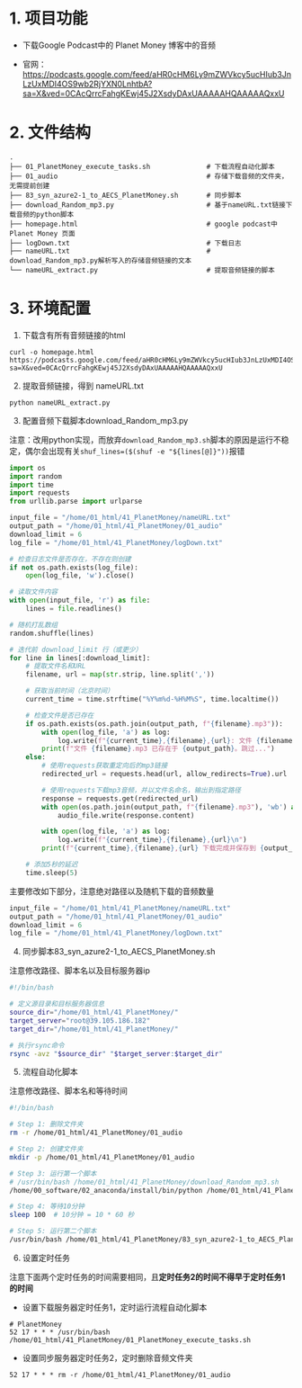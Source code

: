 # 1. 项目功能

- 下载Google Podcast中的 Planet Money 博客中的音频

- 官网：https://podcasts.google.com/feed/aHR0cHM6Ly9mZWVkcy5ucHIub3JnLzUxMDI4OS9wb2RjYXN0LnhtbA?sa=X&ved=0CAcQrrcFahgKEwj45J2XsdyDAxUAAAAAHQAAAAAQxxU

# 2. 文件结构

```
.
├── 01_PlanetMoney_execute_tasks.sh              # 下载流程自动化脚本
├── 01_audio                                     # 存储下载音频的文件夹，无需提前创建
├── 83_syn_azure2-1_to_AECS_PlanetMoney.sh       # 同步脚本
├── download_Random_mp3.py                       # 基于nameURL.txt链接下载音频的python脚本
├── homepage.html                                # google podcast中 Planet Money 页面
├── logDown.txt                                  # 下载日志
├── nameURL.txt                                  # download_Random_mp3.py解析写入的存储音频链接的文本
└── nameURL_extract.py                           # 提取音频链接的脚本
```

# 3. 环境配置

1. 下载含有所有音频链接的html

```
curl -o homepage.html https://podcasts.google.com/feed/aHR0cHM6Ly9mZWVkcy5ucHIub3JnLzUxMDI4OS9wb2RjYXN0LnhtbA?sa=X&ved=0CAcQrrcFahgKEwj45J2XsdyDAxUAAAAAHQAAAAAQxxU
```

2. 提取音频链接，得到 nameURL.txt 

```
python nameURL_extract.py 
```

3. 配置音频下载脚本download_Random_mp3.py

注意：改用python实现，而放弃`download_Random_mp3.sh`脚本的原因是运行不稳定，偶尔会出现有关`shuf_lines=($(shuf -e "${lines[@]}"))`报错

```python
import os
import random
import time
import requests
from urllib.parse import urlparse

input_file = "/home/01_html/41_PlanetMoney/nameURL.txt"
output_path = "/home/01_html/41_PlanetMoney/01_audio"
download_limit = 6
log_file = "/home/01_html/41_PlanetMoney/logDown.txt"

# 检查日志文件是否存在，不存在则创建
if not os.path.exists(log_file):
    open(log_file, 'w').close()

# 读取文件内容
with open(input_file, 'r') as file:
    lines = file.readlines()

# 随机打乱数组
random.shuffle(lines)

# 迭代前 download_limit 行（或更少）
for line in lines[:download_limit]:
    # 提取文件名和URL
    filename, url = map(str.strip, line.split(','))

    # 获取当前时间（北京时间）
    current_time = time.strftime("%Y%m%d-%H%M%S", time.localtime())

    # 检查文件是否已存在
    if os.path.exists(os.path.join(output_path, f"{filename}.mp3")):
        with open(log_file, 'a') as log:
            log.write(f"{current_time},{filename},{url}: 文件 {filename}.mp3 已存在于 {output_path}。跳过...\n")
        print(f"文件 {filename}.mp3 已存在于 {output_path}。跳过...")
    else:
        # 使用requests获取重定向后的mp3链接
        redirected_url = requests.head(url, allow_redirects=True).url

        # 使用requests下载mp3音频，并以文件名命名，输出到指定路径
        response = requests.get(redirected_url)
        with open(os.path.join(output_path, f"{filename}.mp3"), 'wb') as audio_file:
            audio_file.write(response.content)

        with open(log_file, 'a') as log:
            log.write(f"{current_time},{filename},{url}\n")
        print(f"{current_time},{filename},{url} 下载完成并保存到 {output_path}")

    # 添加5秒的延迟
    time.sleep(5)
```

主要修改如下部分，注意绝对路径以及随机下载的音频数量

```python
input_file = "/home/01_html/41_PlanetMoney/nameURL.txt"
output_path = "/home/01_html/41_PlanetMoney/01_audio"
download_limit = 6
log_file = "/home/01_html/41_PlanetMoney/logDown.txt"
```

4. 同步脚本83_syn_azure2-1_to_AECS_PlanetMoney.sh

注意修改路径、脚本名以及目标服务器ip

```bash
#!/bin/bash

# 定义源目录和目标服务器信息
source_dir="/home/01_html/41_PlanetMoney/"
target_server="root@39.105.186.182"
target_dir="/home/01_html/41_PlanetMoney/"

# 执行rsync命令
rsync -avz "$source_dir" "$target_server:$target_dir"
```

5. 流程自动化脚本

注意修改路径、脚本名和等待时间

```bash
#!/bin/bash

# Step 1: 删除文件夹
rm -r /home/01_html/41_PlanetMoney/01_audio

# Step 2: 创建文件夹
mkdir -p /home/01_html/41_PlanetMoney/01_audio

# Step 3: 运行第一个脚本
# /usr/bin/bash /home/01_html/41_PlanetMoney/download_Random_mp3.sh
/home/00_software/02_anaconda/install/bin/python /home/01_html/41_PlanetMoney/download_Random_mp3.py

# Step 4: 等待10分钟
sleep 100  # 10分钟 = 10 * 60 秒

# Step 5: 运行第二个脚本
/usr/bin/bash /home/01_html/41_PlanetMoney/83_syn_azure2-1_to_AECS_PlanetMoney.sh
```

6. 设置定时任务


注意下面两个定时任务的时间需要相同，且**定时任务2的时间不得早于定时任务1的时间**

- 设置下载服务器定时任务1，定时运行流程自动化脚本

```
# PlanetMoney
52 17 * * * /usr/bin/bash /home/01_html/41_PlanetMoney/01_PlanetMoney_execute_tasks.sh
```

- 设置同步服务器定时任务2，定时删除音频文件夹

```
52 17 * * * rm -r /home/01_html/41_PlanetMoney/01_audio
```










